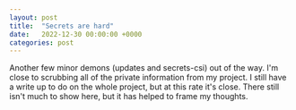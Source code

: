 ```yaml
---
layout: post
title:  "Secrets are hard"
date:   2022-12-30 00:00:00 +0000
categories: post
---
```


Another few minor demons (updates and secrets-csi) out of the way. I'm close to scrubbing all of the private information from my project. I still have a write up to do on the whole project, but at this rate it's close. There still isn't much to show here, but it has helped to frame my thoughts.

